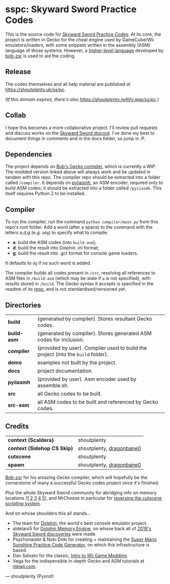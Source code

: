 # **sspc**: Skyward Sword Practice Codes

This is the source code for [Skyward Sword Practice Codes](https://shoutplenty.uk/ss/pc). At its core, the project is written in Gecko for the cheat engine used by GameCube/Wii emulators/loaders, with some snippets written in the assembly (ASM) language of those systems. However, a [higher-level language](https://github.com/Pyorot/gecko-compiler) developed by [bob-zsr](https://github.com/bob-zsr) is used to aid the coding.

## Release
The codes themselves and all help material are published at <https://shoutplenty.uk/ss/pc>.

*(If this domain expires, there's also <https://shoutplenty.netlify.app/ss/pc>.)*

## Collab
I hope this becomes a more collaborative project. I'll review pull requests and discuss works on the [Skyward Sword discord](https://discordapp.com/invite/fa5kpVa). I've done my best to document things in comments and in the docs folder, so jump in :P.

## Dependencies
The project depends on [Bob's Gecko compiler](https://github.com/bob-zsr), which is currently a WIP. The modded version linked above will always work and be updated in tandem with this repo. The compiler repo should be extracted into a folder called `/compiler`. It depends on [pyiiasmh](https://code.google.com/archive/p/pyiiasmh/), an ASM encoder, required only to build ASM codes; it should be extracted into a folder called `/pyiiasmh`. This itself requires Python 2 to be installed.

## Compiler
To run the compiler, run the command `python compiler/main.py` from this repo's root folder. Add a word (after a space) to the command with the letters a,d,g (e.g. `adg`) to specify what to compile:
* **a**: build the ASM codes (into `build-asm`);
* **d**: build the result into Dolphin .ini format;
* **g**: build the result into .gct format for console game loaders.

It defaults to `dg` if no such word is added.

The compiler builds all codes present in `/src`, resolving all references to ASM files in `/build-asm` (which may be stale if `a` is not specified), with results stored in `/build`. The Gecko syntax it accepts is specified in the readme of its [repo](https://github.com/bob-zsr), and is not standardised/versioned *yet*.

## Directories
| | |
|-|-| 
| **build** | (generated by compiler). Stores resultant Gecko codes.
| **build-asm** | (generated by compiler). Stores generated ASM codes for inclusion.  
| **compiler** | (provided by user). Compiler used to build the project (into the `build` folder).  
| **demo** | examples not built by the project.  
| **docs** | project documentation.  
| **pyiiasmh** | (provided by user). Asm encoder used by assemble.sh.  
| **src** | all Gecko codes to be built.  
| **src-asm** | all ASM codes to be built and referenced by Gecko codes.

## Credits
|  |  |
| - | - |
| **context (Scaldera)** | shoutplenty |
| **context (Sidehop CS Skip)** | shoutplenty, [dragonbane0](https://pastebin.com/NER1W8pR) |
| **cutscene** | shoutplenty |
| **spawn** | shoutplenty, [dragonbane0](https://pastebin.com/NER1W8pR) |

[Bob-zsr](https://github.com/bob-zsr) for his amazing Gecko compiler, which will hopefully be the cornerstone of many a successful Gecko codes project once it's finished.

Plus the whole Skyward Sword community for abridging info on memory locations ([1](https://tiny.cc/skywardswordsceneflags) [2](https://tiny.cc/skywardswordstoryflags) [3](https://tiny.cc/skywardswordtempflags) [4](https://tiny.cc/skywardswordinventoryflag) [5](https://github.com/Antidote/skyward-sword-save-editor/)), and MrCheeze in particular for [reversing the cutscene scripting system](https://github.com/MrCheeze/skywardsword-tools).

And on whose shoulders this all stands...
* The team for [Dolphin](https://dolphin-emu.org/), the world's best console emulator project.
* aldelaro5 for [Dolphin Memory Engine](https://github.com/aldelaro5/Dolphin-memory-engine), on whose back all of [2019's Skyward Sword discoveries](https://youtu.be/AUU20ozypkk) were made.
* Psychonauter & Noki Doki for creating + maintaining the [Super Mario Sunshine Practice Code Generator](https://gct.zint.ch), on which this infrastructure is based.
* Dan Salvato for the classic, [Intro to Wii Game Modding](https://www.youtube.com/playlist?list=PL6GfYYW69Pa2L8ZuT5lGrJoC8wOWvbIQv).
* Vega for the indispensible in-depth Gecko and ASM tutorials at [mkwii.com](https://mkwii.com/).

— shoutplenty (Pyorot)